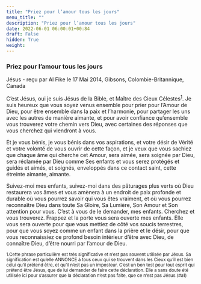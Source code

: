 ```yaml
---
title: "Priez pour l’amour tous les jours"
menu_title: ""
description: "Priez pour l’amour tous les jours"
date: 2022-06-01 06:00:01+00:84
draft: False
hidden: True
weight:
---
```

### Priez pour l’amour tous les jours

Jésus - reçu par Al Fike le 17 Mai 2014, Gibsons, Colombie-Britannique, Canada

C’est Jésus, oui je suis Jésus de la Bible, et Maître des Cieux Célestes<sup id=”a1”>[1](#f1)</sup>. Je suis heureux que vous soyez venus ensemble pour prier pour l’Amour de Dieu, pour être ensemble dans la paix et l’harmonie, pour partager les uns avec les autres de manière aimante, et pour avoir confiance qu’ensemble vous trouverez votre chemin vers Dieu, avec certaines des réponses que vous cherchez qui viendront à vous.

Et je vous bénis, je vous bénis dans vos aspirations, et votre désir de Vérité et votre volonté de vous ouvrir de cette façon, et je veux que vous sachiez que chaque âme qui cherche cet Amour, sera aimée, sera soignée par Dieu, sera réclamée par Dieu comme Ses enfants et vous serez protégés et guidés et aimés, et soignés, enveloppés dans ce contact saint, cette étreinte aimante, aimante.

Suivez-moi mes enfants, suivez-moi dans des pâturages plus verts où Dieu restaurera vos âmes et vous amènera à un endroit de paix profonde et durable où vous pourrez savoir qui vous êtes vraiment, et où vous pourrez reconnaître Dieu dans toute Sa Gloire, Sa Lumière, Son Amour et Son attention pour vous. C’est à vous de le demander, mes enfants. Cherchez et vous trouverez. Frappez et la porte vous sera ouverte mes enfants. Elle vous sera ouverte pour que vous mettiez de côté vos soucis terrestres, pour que vous soyez comme un enfant dans la prière et le désir, pour que vous reconnaissiez ce profond besoin intérieur d’être avec Dieu, de connaître Dieu, d’être nourri par l’amour de Dieu.

<small>

   1.<large id=”f1”>Cette phrase particulière est très significative et n’est pas souvent utilisée par Jésus. Sa signification est qu’elle ANNONCE à tous ceux qui se trouvent dans les Cieux qu’il est bien celui qu’il prétend être, et qu’il n’est pas un imposteur. C’est un bon test pour tout esprit qui prétend être Jésus, que de lui demander de faire cette déclaration. Elle a sans doute été utilisée ici pour s’assurer que la déclaration n’est pas faite, que ce n’est pas Jésus.(#a1)


